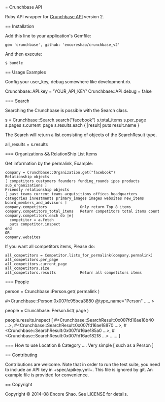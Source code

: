 = Crunchbase API

Ruby API wrapper for [Crunchbase API](https://developer.crunchbase.com/docs) version 2.

== Installation

Add this line to your application's Gemfile:

    gem 'crunchbase', github: 'encoreshao/crunchbase_v2'

And then execute:

    $ bundle

== Usage Examples

Config your user_key, debug somewhere like development.rb.

Crunchbase::API.key   = 'YOUR_API_KEY'
Crunchbase::API.debug = false

=== Search

Searching the Crunchbase is possible with the Search class.

   s = Crunchbase::Search.search("facebook")
   s.total_items
   s.per_page
   s.pages
   s.current_page
   s.results.each { |result| puts result.name }
  
The Search will return a list consisting of objects of the SearchResult type.

   all_results = s.results


=== Organizations && RelationShip List Items

Get information by the permalink, Example:

    company = Crunchbase::Organization.get("facebook")
    Relationship objects 
    [ competitors customers founders funding_rounds ipos products sub_organizations ]
    Friendly relationship objects
    [ past_teams current_teams acquisitions offices headquarters categories investments primary_images images websites new_items board_members_and_advisors ]
    company.competitors               Only return Top 8 items
    company.competitors_total_items   Return competitors total items count
    company.competitors.each do |e|
      competitor = a.fetch
      puts competitor.inspect
    end
    OR
    company.websites

If you want all competitors items, Please do: 

    all_competitors = Competitor.lists_for_permalink(company.permalink)
    all_competitors.per_page
    all_competitors.current_page
    all_competitors.size
    all_competitors.results           Return all competitors items

=== People
    
person = Crunchbase::Person.get( permalink )

#<Crunchbase::Person:0x007fc95bca3880 @type_name="Person" ..... > 

people = Crunchbase::Person.list( page )

people.results.inspect
[ 
  #<Crunchbase::SearchResult:0x007fd16ae18b40 ...>, 
  #<Crunchbase::SearchResult:0x007fd16ae18870 ...>, 
  #<Crunchbase::SearchResult:0x007fd16ae185a0 ...>, 
  #<Crunchbase::SearchResult:0x007fd16ae182f8 ...>
  ......
]

=== How to use Location & Category .... Very simple [ such as a Person ]
    
== Contributing

Contributions are welcome. Note that in order to run the test suite, you need to
include an API key in +spec/apikey.yml+. This file is ignored by git. An example
file is provided for convenience.

== Copyright

Copyright © 2014-08 Encore Shao. See LICENSE for details.

